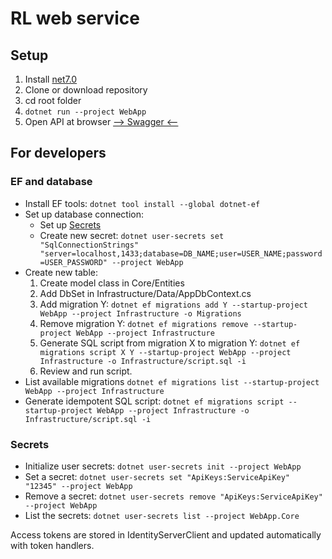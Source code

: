 # RL web service

## Setup
1. Install [net7.0](https://dotnet.microsoft.com/en-us/download/dotnet/7.0)
2. Clone or download repository
3. cd root folder
4. `dotnet run --project WebApp`
5. Open API at browser [--> Swagger <--](http://localhost:5220/swagger)


## For developers

### EF and database
* Install EF tools: `dotnet tool install --global dotnet-ef`
* Set up database connection:
    * Set up [Secrets](#secrets)
    * Create new secret: `dotnet user-secrets set "SqlConnectionStrings" "server=localhost,1433;database=DB_NAME;user=USER_NAME;password=USER_PASSWORD" --project WebApp`
* Create new table:
    1. Create model class in Core/Entities
    2. Add DbSet in Infrastructure/Data/AppDbContext.cs
    3. Add migration Y: `dotnet ef migrations add Y --startup-project WebApp --project Infrastructure -o Migrations`
    4. Remove migration Y: `dotnet ef migrations remove --startup-project WebApp --project Infrastructure`
    5. Generate SQL script from migration X to migration Y: `dotnet ef migrations script X Y --startup-project WebApp --project Infrastructure -o Infrastructure/script.sql -i`
    6. Review and run script.
* List available migrations `dotnet ef migrations list --startup-project WebApp --project Infrastructure`
* Generate idempotent SQL script: `dotnet ef migrations script --startup-project WebApp --project Infrastructure -o Infrastructure/script.sql -i`

### Secrets
* Initialize user secrets: `dotnet user-secrets init --project WebApp`
* Set a secret: `dotnet user-secrets set "ApiKeys:ServiceApiKey" "12345" --project WebApp`
* Remove a secret: `dotnet user-secrets remove "ApiKeys:ServiceApiKey" --project WebApp`
* List the secrets: `dotnet user-secrets list --project WebApp.Core`

Access tokens are stored in IdentityServerClient and updated automatically with token handlers.